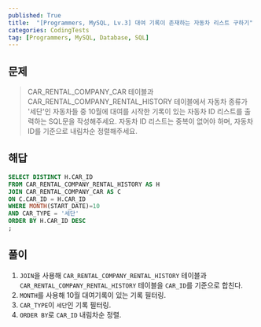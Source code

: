 ```yaml
---
published: True
title:  "[Programmers, MySQL, Lv.3] 대여 기록이 존재하는 자동차 리스트 구하기"
categories: CodingTests
tag: [Programmers, MySQL, Database, SQL]
---
```


## 문제

> CAR_RENTAL_COMPANY_CAR 테이블과 CAR_RENTAL_COMPANY_RENTAL_HISTORY 테이블에서 자동차 종류가 '세단'인 자동차들 중 10월에 대여를 시작한 기록이 있는 자동차 ID 리스트를 출력하는 SQL문을 작성해주세요. 자동차 ID 리스트는 중복이 없어야 하며, 자동차 ID를 기준으로 내림차순 정렬해주세요.

## 해답

```sql
SELECT DISTINCT H.CAR_ID 
FROM CAR_RENTAL_COMPANY_RENTAL_HISTORY AS H
JOIN CAR_RENTAL_COMPANY_CAR AS C
ON C.CAR_ID = H.CAR_ID
WHERE MONTH(START_DATE)=10
AND CAR_TYPE = '세단'
ORDER BY H.CAR_ID DESC
;
```

## 풀이

1. ```JOIN```을 사용해 ```CAR_RENTAL_COMPANY_RENTAL_HISTORY``` 테이블과  
```CAR_RENTAL_COMPANY_RENTAL_HISTORY``` 테이블을 ```CAR_ID```를 기준으로 합친다.  
2. ```MONTH```를 사용해 10월 대여기록이 있는 기록 필터링.  
3. ```CAR_TYPE```이 ```세단```인 기록 필터링.  
4. ```ORDER BY```로 ```CAR_ID``` 내림차순 정렬.  
